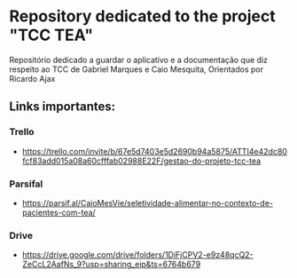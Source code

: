 # Repository dedicated to the project "TCC TEA"

Repositório dedicado a guardar o aplicativo e a documentação que diz respeito ao TCC de Gabriel Marques e Caio Mesquita, Orientados por Ricardo Ajax

## Links importantes: 

### Trello
* https://trello.com/invite/b/67e5d7403e5d2690b94a5875/ATTI4e42dc80fcf83add015a08a60cfffab02988E22F/gestao-do-projeto-tcc-tea

### Parsifal
* https://parsif.al/CaioMesVie/seletividade-alimentar-no-contexto-de-pacientes-com-tea/

### Drive
* https://drive.google.com/drive/folders/1DiFjCPV2-e9z48qcQ2-ZeCcL2AafNs_9?usp=sharing_eip&ts=6764b679
  
